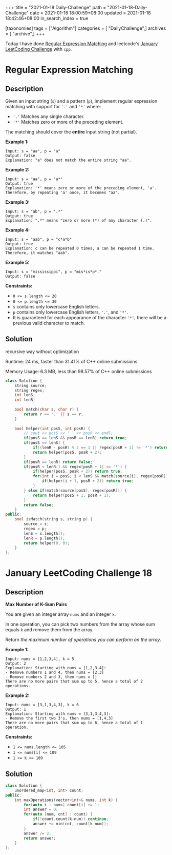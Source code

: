 +++
title = "2021-01-18 Daily-Challenge"
path = "2021-01-18-Daily-Challenge"
date = 2021-01-18 18:00:59+08:00
updated = 2021-01-18 18:42:46+08:00
in_search_index = true

[taxonomies]
tags = ["Algorithm"]
categories = [ "DailyChallenge",]
archives = [ "archive",]
+++

Today I have done [Regular Expression Matching](https://leetcode.com/problems/regular-expression-matching/) and leetcode's [January LeetCoding Challenge](https://leetcode.com/explore/challenge/card/january-leetcoding-challenge-2021/581/week-3-january-15th-january-21st/3608/) with `cpp`.

<!-- more -->

# Regular Expression Matching

## Description

Given an input string (`s`) and a pattern (`p`), implement regular expression matching with support for `'.'` and `'*'` where:` `

- `'.'` Matches any single character.
- `'*'` Matches zero or more of the preceding element.

The matching should cover the **entire** input string (not partial).

 

**Example 1:**

```
Input: s = "aa", p = "a"
Output: false
Explanation: "a" does not match the entire string "aa".
```

**Example 2:**

```
Input: s = "aa", p = "a*"
Output: true
Explanation: '*' means zero or more of the preceding element, 'a'. Therefore, by repeating 'a' once, it becomes "aa".
```

**Example 3:**

```
Input: s = "ab", p = ".*"
Output: true
Explanation: ".*" means "zero or more (*) of any character (.)".
```

**Example 4:**

```
Input: s = "aab", p = "c*a*b"
Output: true
Explanation: c can be repeated 0 times, a can be repeated 1 time. Therefore, it matches "aab".
```

**Example 5:**

```
Input: s = "mississippi", p = "mis*is*p*."
Output: false
```

 

**Constraints:**

- `0 <= s.length <= 20`
- `0 <= p.length <= 30`
- `s` contains only lowercase English letters.
- `p` contains only lowercase English letters, `'.'`, and `'*'`.
- It is guaranteed for each appearance of the character `'*'`, there will be a previous valid character to match.

## Solution

recursive way without optimization

Runtime: 24 ms, faster than 31.41% of C++ online submissions

Memory Usage: 6.3 MB, less than 98.57% of C++ online submissions

``` cpp
class Solution {
    string source;
    string regex;
    int lenS;
    int lenR;
    
    bool match(char s, char r) {
        return r == '.' || s == r;
    }
    
    bool helper(int posS, int posR) {
        // cout << posS << ' ' << posR << endl;
        if(posS == lenS && posR == lenR) return true;
        if(posS == lenS) {
            if((lenR - posR) % 2 == 1 || regex[posR + 1] != '*') return false;
            return helper(posS, posR + 2);
        }
        if(posR == lenR) return false;
        if(posR < lenR-1 && regex[posR + 1] == '*') {
            if(helper(posS, posR + 2)) return true;
            for(int i = posS; i < lenS && match(source[i], regex[posR]); ++i) {
                if(helper(i + 1, posR + 2)) return true;
            }
        } else if(match(source[posS], regex[posR])) {
            return helper(posS + 1, posR + 1);
        }
        return false;
    }
public:
    bool isMatch(string s, string p) {
        source = s;
        regex = p;
        lenS = s.length();
        lenR = p.length();
        return helper(0, 0);
    }
};
```

# January LeetCoding Challenge 18

## Description

**Max Number of K-Sum Pairs**

You are given an integer array `nums` and an integer `k`.

In one operation, you can pick two numbers from the array whose sum equals `k` and remove them from the array.

Return *the maximum number of operations you can perform on the array*.

 

**Example 1:**

```
Input: nums = [1,2,3,4], k = 5
Output: 2
Explanation: Starting with nums = [1,2,3,4]:
- Remove numbers 1 and 4, then nums = [2,3]
- Remove numbers 2 and 3, then nums = []
There are no more pairs that sum up to 5, hence a total of 2 operations.
```

**Example 2:**

```
Input: nums = [3,1,3,4,3], k = 6
Output: 1
Explanation: Starting with nums = [3,1,3,4,3]:
- Remove the first two 3's, then nums = [1,4,3]
There are no more pairs that sum up to 6, hence a total of 1 operation.
```

 

**Constraints:**

- `1 <= nums.length <= 105`
- `1 <= nums[i] <= 109`
- `1 <= k <= 109`

## Solution

``` cpp
class Solution {
    unordered_map<int, int> count;
public:
    int maxOperations(vector<int>& nums, int k) {
        for(auto i : nums) count[i] += 1;
        int answer = 0;
        for(auto [num, cnt] : count) {
            if(!count.count(k-num)) continue;
            answer += min(cnt, count[k-num]);
        }
        answer /= 2;
        return answer;
    }
};
```
